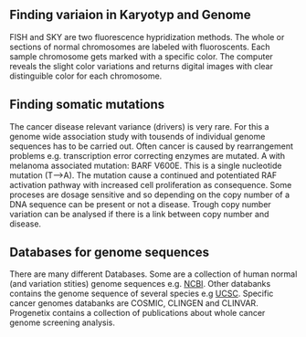<h2>Finding variaion in Karyotyp and Genome</h2>
<p>FISH and SKY are two fluorescence hypridization methods. The whole or sections of
normal chromosomes are labeled with fluoroscents. Each sample chromosome gets marked
with a specific color. The computer reveals the slight color variations and returns
digital images with clear distinguible color for each chromosome.</p>

<h2>Finding somatic mutations</h2>
<p>The cancer disease relevant variance (drivers) is very rare. For this a genome wide
association study with tousends of individual genome sequences has to be carried
out. Often cancer is caused by rearrangement problems e.g. transcription error correcting enzymes are mutated.
A with melanoma associated mutation: BARF V600E. This is a single nucleotide mutation (T-->A).
The mutation cause a continued and potentiated RAF activation pathway with increased
cell proliferation as consequence.
Some proceses are dosage sensitive and so depending on the copy number of a DNA sequence can be present or not a disease.
Trough copy number variation can be analysed if there is a link between copy number and disease.</p>

<h2>Databases for genome sequences</h2>

There are many different Databases. Some are a collection of human normal (and variation stities) genome sequences e.g. [NCBI](https://www.ncbi.nlm.nih.gov/).
Other databanks contains the genome sequence of several species e.g [UCSC](http://genome.ucsc.edu/).
Specific cancer genomes databanks are COSMIC, CLINGEN and CLINVAR. Progenetix contains a collection of publications about whole cancer genome screening analysis.
